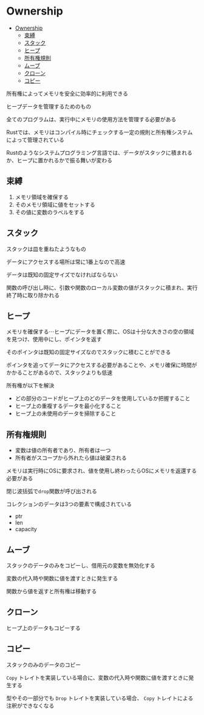 # Ownership

- [Ownership](#ownership)
  - [束縛](#束縛)
  - [スタック](#スタック)
  - [ヒープ](#ヒープ)
  - [所有権規則](#所有権規則)
  - [ムーブ](#ムーブ)
  - [クローン](#クローン)
  - [コピー](#コピー)

所有権によってメモリを安全に効率的に利用できる

ヒープデータを管理するためのもの

全てのプログラムは、実行中にメモリの使用方法を管理する必要がある

Rustでは、メモリはコンパイル時にチェックする一定の規則と所有権システムによって管理されている

Rustのようなシステムプログラミング言語では、データがスタックに積まれるか、ヒープに置かれるかで振る舞いが変わる

## 束縛

1. メモリ領域を確保する
2. そのメモリ領域に値をセットする
3. その値に変数のラベルをする

## スタック

スタックは皿を重ねたようなもの

データにアクセスする場所は常に1番上なので高速

データは既知の固定サイズでなければならない

関数の呼び出し時に、引数や関数のローカル変数の値がスタックに積まれ、実行終了時に取り除かれる

## ヒープ

メモリを確保する⋯ヒープにデータを置く際に、OSは十分な大きさの空の領域を見つけ、使用中にし、ポインタを返す

そのポインタは既知の固定サイズなのでスタックに積むことができる

ポインタを追ってデータにアクセスする必要があることや、メモリ確保に時間がかかることがあるので、スタックよりも低速

所有権が以下を解決

- どの部分のコードがヒープ上のどのデータを使用しているか把握すること
- ヒープ上の重複するデータを最小化すること
- ヒープ上の未使用のデータを掃除すること

## 所有権規則

- 変数は値の所有者であり、所有者は一つ
- 所有者がスコープから外れたら値は破棄される

メモリは実行時にOSに要求され、値を使用し終わったらOSにメモリを返還する必要がある

閉じ波括弧で`drop`関数が呼び出される

コレクションのデータは3つの要素で構成されている

- ptr
- len
- capacity

## ムーブ

スタックのデータのみをコピーし、借用元の変数を無効化する

変数の代入時や関数に値を渡すときに発生する

関数から値を返すと所有権は移動する

## クローン

ヒープ上のデータもコピーする

## コピー

スタックのみのデータのコピー

`Copy` トレイトを実装している場合に、変数の代入時や関数に値を渡すときに発生する

型やその一部分でも `Drop` トレイトを実装している場合、 `Copy` トレイトによる注釈ができなくなる

